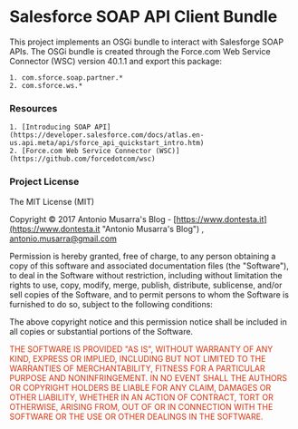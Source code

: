 
# Salesforce SOAP API Client Bundle
This project implements an OSGi bundle to interact with Salesforge SOAP APIs. The OSGi bundle is created through the Force.com Web Service Connector (WSC) version 40.1.1 and export this package:

	1. com.sforce.soap.partner.*
	2. com.sforce.ws.*

### Resources
	1. [Introducing SOAP API](https://developer.salesforce.com/docs/atlas.en-us.api.meta/api/sforce_api_quickstart_intro.htm)
	2. [Force.com Web Service Connector (WSC)](https://github.com/forcedotcom/wsc)

### Project License
The MIT License (MIT)

Copyright &copy; 2017 Antonio Musarra's Blog - [https://www.dontesta.it](https://www.dontesta.it "Antonio Musarra's Blog") , [antonio.musarra@gmail.com](mailto:antonio.musarra@gmail.com "Antonio Musarra Email")

Permission is hereby granted, free of charge, to any person obtaining a copy
of this software and associated documentation files (the "Software"), to deal
in the Software without restriction, including without limitation the rights
to use, copy, modify, merge, publish, distribute, sublicense, and/or sell
copies of the Software, and to permit persons to whom the Software is
furnished to do so, subject to the following conditions:

The above copyright notice and this permission notice shall be included in all
copies or substantial portions of the Software.

<span style="color:#D83410">
	THE SOFTWARE IS PROVIDED "AS IS", WITHOUT WARRANTY OF ANY KIND, EXPRESS OR
	IMPLIED, INCLUDING BUT NOT LIMITED TO THE WARRANTIES OF MERCHANTABILITY,
	FITNESS FOR A PARTICULAR PURPOSE AND NONINFRINGEMENT. IN NO EVENT SHALL THE
	AUTHORS OR COPYRIGHT HOLDERS BE LIABLE FOR ANY CLAIM, DAMAGES OR OTHER
	LIABILITY, WHETHER IN AN ACTION OF CONTRACT, TORT OR OTHERWISE, ARISING FROM,
	OUT OF OR IN CONNECTION WITH THE SOFTWARE OR THE USE OR OTHER DEALINGS IN THE
	SOFTWARE.
<span>
